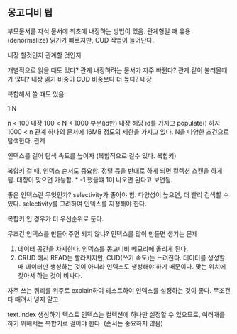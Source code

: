 ## 몽고디비 팁

부모문서를 자식 문서에 최초에 내장하는 방법이 있음. 관계형일 때 유용 (denormalize) 읽기가 빠르지만,
CUD 작업이 늘어난다.

내장 할것인지 관계할 것인지

개별적으로 읽을 때도 있다? 관계
내장하려는 문서가 자주 바뀐다? 관계
같이 불러올떄가 많다? 내장
읽기 비중이 CUD 비중보다 더 높다? 내장

복합해서 쓸 떄도 있음.

1:N

n < 100 내장
100 < N < 1000 부분(id만) 내장 해당 id를 가지고 populate() 하자
1000 < n 관계 하나의 문서에 16MB 정도의 제한을 가지고 있다.
N을 다양한 조건으로 탐색한다. 관계

인덱스를 걸어 탐색 속도를 높이자 (복합적으로 걸수 있다. 복합키)

복합키 걸 때, 인덱스 순서도 중요함.
정렬 등을 반대로 하게 되면 컬렉션 스캔을 하게 됨. 대칭이 맞으면 가능함. \* -1 했을떄 1이 나오면 된다고 보면됨.

좋은 인덱스란 무엇인가?
selectivity가 좋아야 함. 다양성이 높으면, 더 빨리 검색할 수 있다.
selectivity를 고려하여 인덱스를 지정해야 한다.

복합키 인 경우가 더 우선순위로 둔다.

무조건 인덱스를 만들어주면 되지 않냐? 인덱스를 많이 만들면 생기는 문제

1. 데이터 공간을 차지한다. 인덱스를 몽고디비 메모리에 올리게 된다.
2. CRUD 에서 READ는 빨라지지만, CUD(쓰기 속도)는 느려진다. 데이터를 생성할 때 데이터만 생성하는 것이 아니라 인덱스도 생성해야 하기 때문이다. 맞는 위치에 찾아서 하는 것이 비싸다.

자주 쓰는 쿼리를 위주로 explain하여 테스트하여 인덱스를 설정하는 것이 좋다. 무조건 다 때려서 넣지 말고

text.index 생성하기 텍스트 인덱스는 컬렉션에 하나만 설정할 수 있으므로, 여러개를 하기 위해서는 복합키로 걸어야 한다. (순서는 중요하지 않음)
